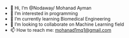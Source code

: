 - 👋 Hi, I’m @Nodaway/ Mohanad Ayman
- 👀 I’m interested in programming
- 🌱 I’m currently learning Biomedical Engineering
- 💞️ I’m looking to collaborate on Machine Learning field
- 📫 How to reach me: mohanad1mq1@gmail.com

<!---
Nodaway/Nodaway is a ✨ special ✨ repository because its `README.md` (this file) appears on your GitHub profile.
You can click the Preview link to take a look at your changes.
--->

